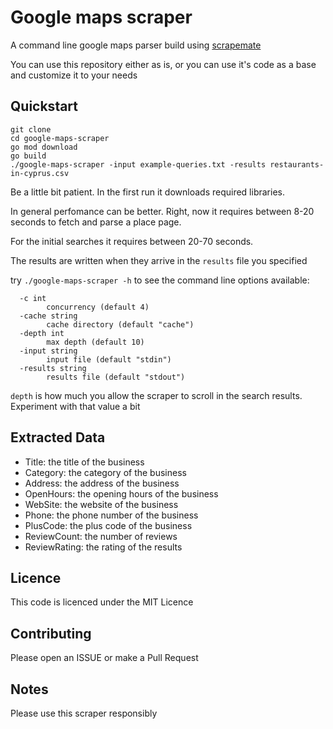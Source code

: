 # Google maps scraper

A command line google maps parser build using [scrapemate](https://github.com/gosom/scrapemate)

You can use this repository either as is, or you can use it's code as a base and
customize it to your needs

## Quickstart

```
git clone
cd google-maps-scraper
go mod download
go build
./google-maps-scraper -input example-queries.txt -results restaurants-in-cyprus.csv
```

Be a little bit patient. In the first run it downloads required libraries.

In general perfomance can be better. Right, now it requires between 8-20 seconds to fetch and parse 
a place page.

For the initial searches it requires between 20-70 seconds. 

The results are written when they arrive in the `results` file you specified

try `./google-maps-scraper -h` to see the command line options available:

```
  -c int
        concurrency (default 4)
  -cache string
        cache directory (default "cache")
  -depth int
        max depth (default 10)
  -input string
        input file (default "stdin")
  -results string
        results file (default "stdout")
```

`depth` is how much you allow the scraper to scroll in the search results. 
Experiment with that value a bit


## Extracted Data

- Title: the title of the business
- Category: the category of the business
- Address: the address of the business
- OpenHours: the opening hours of the business
- WebSite: the website of the business
- Phone: the phone number of the business
- PlusCode: the plus code of the business
- ReviewCount: the number of reviews
- ReviewRating: the rating of the results

## Licence

This code is licenced under the MIT Licence


## Contributing

Please open an ISSUE or make a Pull Request


## Notes

Please use this scraper responsibly


